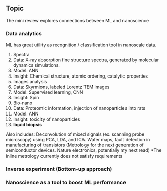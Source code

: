 ## Topic
The mini review explores connections between ML and nanoscience

### Data analytics
ML has great utility as recognition / classification tool in nanoscale data.


1. Spectra
  1. Data: X-ray absorption fine structure spectra, generated by molecular dynamics simulations.
  2. Model: ANN
  3. Insight: Chemical structure, atomic ordering, catalytic properties
2. Images analysis
  1. Data: Skyrmions, labeled Lorentz TEM images
  2. Model: Supervised learning, CNN
  3. Insight: Spin
3. Bio-nano
  1. Data: Proteomic information, injection of nanoparticles into rats
  2. Model: ANN
  3. Insight: toxicity of nanoparticles
4. __liquid biopsis__

Also includes:
Deconvolution of mixed signals (ex. scanning probe microscopy) using PCA, LDA, and ICA.
Wafer maps, fault detection in manufacturing of transistors (Metrology for the next generation of semiconductor devices. Nature electronics, potentially my next read)
*The inline metrology currently does not satisfy requirements

### Inverse experiment (Bottom-up approach)

### Nanoscience as a tool to boost ML performance
